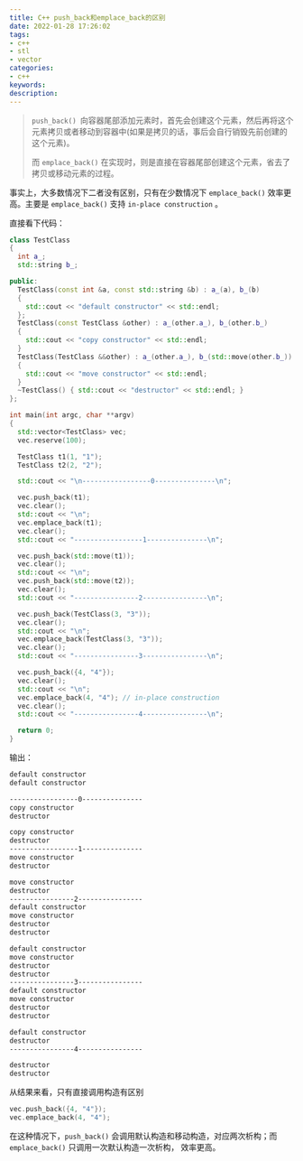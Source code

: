 ```yaml
---
title: C++ push_back和emplace_back的区别
date: 2022-01-28 17:26:02
tags:
- c++
- stl
- vector
categories:
- c++
keywords:
description:
---
```




> `push_back() `向容器尾部添加元素时，首先会创建这个元素，然后再将这个元素拷贝或者移动到容器中(如果是拷贝的话，事后会自行销毁先前创建的这个元素)。
>
> 而 `emplace_back()` 在实现时，则是直接在容器尾部创建这个元素，省去了拷贝或移动元素的过程。



事实上，大多数情况下二者没有区别，只有在少数情况下 `emplace_back()` 效率更高。主要是 `emplace_back()` 支持 `in-place construction` 。



直接看下代码：



```c++
class TestClass
{
  int a_;
  std::string b_;

public:
  TestClass(const int &a, const std::string &b) : a_(a), b_(b)
  {
    std::cout << "default constructor" << std::endl;
  };
  TestClass(const TestClass &other) : a_(other.a_), b_(other.b_)
  {
    std::cout << "copy constructor" << std::endl;
  }
  TestClass(TestClass &&other) : a_(other.a_), b_(std::move(other.b_))
  {
    std::cout << "move constructor" << std::endl;
  }
  ~TestClass() { std::cout << "destructor" << std::endl; }
};

int main(int argc, char **argv)
{
  std::vector<TestClass> vec;
  vec.reserve(100);

  TestClass t1(1, "1");
  TestClass t2(2, "2");

  std::cout << "\n-----------------0---------------\n";

  vec.push_back(t1);
  vec.clear();
  std::cout << "\n";
  vec.emplace_back(t1);
  vec.clear();
  std::cout << "-----------------1---------------\n";

  vec.push_back(std::move(t1));
  vec.clear();
  std::cout << "\n";
  vec.push_back(std::move(t2));
  vec.clear();
  std::cout << "----------------2----------------\n";

  vec.push_back(TestClass(3, "3"));
  vec.clear();
  std::cout << "\n";
  vec.emplace_back(TestClass(3, "3"));
  vec.clear();
  std::cout << "----------------3----------------\n";

  vec.push_back({4, "4"});
  vec.clear();
  std::cout << "\n";
  vec.emplace_back(4, "4"); // in-place construction
  vec.clear();
  std::cout << "----------------4----------------\n";

  return 0;
}
```



输出：

```bash
default constructor
default constructor

-----------------0---------------
copy constructor
destructor

copy constructor
destructor
-----------------1---------------
move constructor
destructor

move constructor
destructor
----------------2----------------
default constructor
move constructor
destructor
destructor

default constructor
move constructor
destructor
destructor
----------------3----------------
default constructor
move constructor
destructor
destructor

default constructor
destructor
----------------4----------------

destructor
destructor

```



从结果来看，只有直接调用构造有区别

```c++
vec.push_back({4, "4"});
vec.emplace_back(4, "4");
```

在这种情况下，`push_back()` 会调用默认构造和移动构造，对应两次析构；而 `emplace_back()` 只调用一次默认构造一次析构， 效率更高。